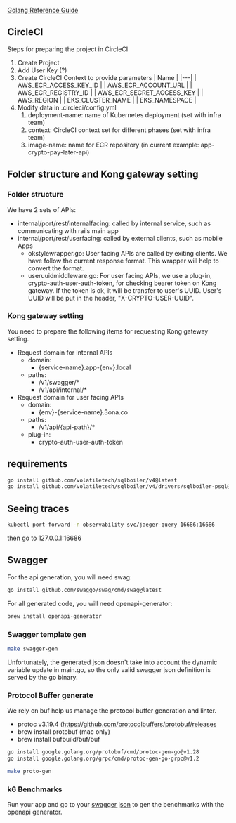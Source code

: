 [Golang Reference Guide](https://github.com/monacohq/golang-reference-guide)

## CircleCI
Steps for preparing the project in CircleCI
1. Create Project
1. Add User Key (?)
1. Create CircleCI Context to provide parameters
    | Name |
    |---|
    | AWS_ECR_ACCESS_KEY_ID |
    | AWS_ECR_ACCOUNT_URL |
    | AWS_ECR_REGISTRY_ID |
    | AWS_ECR_SECRET_ACCESS_KEY |
    | AWS_REGION |
    | EKS_CLUSTER_NAME |
    | EKS_NAMESPACE |
1. Modify data in .circleci/config.yml
    1. deployment-name: name of Kubernetes deployment (set with infra team)
    1. context: CircleCI context set for different phases (set with infra team)
    1. image-name: name for ECR repository (in current example: app-crypto-pay-later-api)

## Folder structure and Kong gateway setting
### Folder structure
We have 2 sets of APIs:
* internal/port/rest/internalfacing: called by internal service, such as communicating with rails main app
* internal/port/rest/userfacing: called by external clients, such as mobile Apps
    * okstylewrapper.go: User facing APIs are called by exiting clients. We have follow the current response format. This wrapper will help to convert the format.
    * useruuidmiddleware.go: For user facing APIs, we use a plug-in, crypto-auth-user-auth-token, for checking bearer token on Kong gateway. If the token is ok, it will be transfer to user's UUID. User's UUID will be put in the header, "X-CRYPTO-USER-UUID".

### Kong gateway setting
You need to prepare the following items for requesting Kong gateway setting.
* Request domain for internal APIs
    * domain:
        - {service-name}.app-{env}.local
    * paths:
        - /v1/swagger/*
        - /v1/api/internal/*
* Request domain for user facing APIs
    * domain:
        - {env}-{service-name}.3ona.co
    * paths:
        - /v1/api/{api-path}/*
    * plug-in:
        - crypto-auth-user-auth-token

## requirements

```bash
go install github.com/volatiletech/sqlboiler/v4@latest
go install github.com/volatiletech/sqlboiler/v4/drivers/sqlboiler-psql@latest
```

## Seeing traces

```bash
kubectl port-forward -n observability svc/jaeger-query 16686:16686
```

then go to 127.0.0.1:16686

## Swagger

For the api generation, you will need swag:

```bash
go install github.com/swaggo/swag/cmd/swag@latest
```

For all generated code, you will need openapi-generator:

```bash
brew install openapi-generator
```

### Swagger template gen

```bash
make swagger-gen
```

Unfortunately, the generated json doesn't take into account the dynamic variable update in main.go, so the only valid swagger json definition is served by the go binary.


### Protocol Buffer generate
We rely on buf help us manage the protocol buffer generation and linter.

- protoc v3.19.4 (https://github.com/protocolbuffers/protobuf/releases
- brew install protobuf (mac only)
- brew install bufbuild/buf/buf

```bash
go install google.golang.org/protobuf/cmd/protoc-gen-go@v1.28
go install google.golang.org/grpc/cmd/protoc-gen-go-grpc@v1.2
```

```bash
make proto-gen
```

### k6 Benchmarks

Run your app and go to your [swagger json](http://localhost:3000/v1/swagger/) to gen the benchmarks with the openapi generator.
